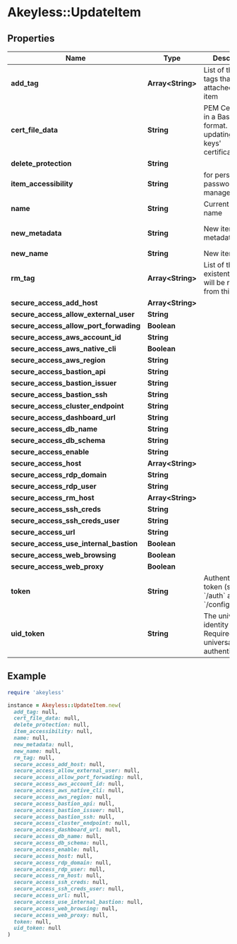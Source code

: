 # Akeyless::UpdateItem

## Properties

| Name | Type | Description | Notes |
| ---- | ---- | ----------- | ----- |
| **add_tag** | **Array&lt;String&gt;** | List of the new tags that will be attached to this item | [optional] |
| **cert_file_data** | **String** | PEM Certificate in a Base64 format. Used for updating RSA keys&#39; certificates. | [optional] |
| **delete_protection** | **String** |  | [optional] |
| **item_accessibility** | **String** | for personal password manager | [optional] |
| **name** | **String** | Current item name |  |
| **new_metadata** | **String** | New item metadata | [optional][default to &#39;default_metadata&#39;] |
| **new_name** | **String** | New item name | [optional] |
| **rm_tag** | **Array&lt;String&gt;** | List of the existent tags that will be removed from this item | [optional] |
| **secure_access_add_host** | **Array&lt;String&gt;** |  | [optional] |
| **secure_access_allow_external_user** | **String** |  | [optional] |
| **secure_access_allow_port_forwading** | **Boolean** |  | [optional] |
| **secure_access_aws_account_id** | **String** |  | [optional] |
| **secure_access_aws_native_cli** | **Boolean** |  | [optional] |
| **secure_access_aws_region** | **String** |  | [optional] |
| **secure_access_bastion_api** | **String** |  | [optional] |
| **secure_access_bastion_issuer** | **String** |  | [optional] |
| **secure_access_bastion_ssh** | **String** |  | [optional] |
| **secure_access_cluster_endpoint** | **String** |  | [optional] |
| **secure_access_dashboard_url** | **String** |  | [optional] |
| **secure_access_db_name** | **String** |  | [optional] |
| **secure_access_db_schema** | **String** |  | [optional] |
| **secure_access_enable** | **String** |  | [optional] |
| **secure_access_host** | **Array&lt;String&gt;** |  | [optional] |
| **secure_access_rdp_domain** | **String** |  | [optional] |
| **secure_access_rdp_user** | **String** |  | [optional] |
| **secure_access_rm_host** | **Array&lt;String&gt;** |  | [optional] |
| **secure_access_ssh_creds** | **String** |  | [optional] |
| **secure_access_ssh_creds_user** | **String** |  | [optional] |
| **secure_access_url** | **String** |  | [optional] |
| **secure_access_use_internal_bastion** | **Boolean** |  | [optional] |
| **secure_access_web_browsing** | **Boolean** |  | [optional] |
| **secure_access_web_proxy** | **Boolean** |  | [optional] |
| **token** | **String** | Authentication token (see &#x60;/auth&#x60; and &#x60;/configure&#x60;) | [optional] |
| **uid_token** | **String** | The universal identity token, Required only for universal_identity authentication | [optional] |

## Example

```ruby
require 'akeyless'

instance = Akeyless::UpdateItem.new(
  add_tag: null,
  cert_file_data: null,
  delete_protection: null,
  item_accessibility: null,
  name: null,
  new_metadata: null,
  new_name: null,
  rm_tag: null,
  secure_access_add_host: null,
  secure_access_allow_external_user: null,
  secure_access_allow_port_forwading: null,
  secure_access_aws_account_id: null,
  secure_access_aws_native_cli: null,
  secure_access_aws_region: null,
  secure_access_bastion_api: null,
  secure_access_bastion_issuer: null,
  secure_access_bastion_ssh: null,
  secure_access_cluster_endpoint: null,
  secure_access_dashboard_url: null,
  secure_access_db_name: null,
  secure_access_db_schema: null,
  secure_access_enable: null,
  secure_access_host: null,
  secure_access_rdp_domain: null,
  secure_access_rdp_user: null,
  secure_access_rm_host: null,
  secure_access_ssh_creds: null,
  secure_access_ssh_creds_user: null,
  secure_access_url: null,
  secure_access_use_internal_bastion: null,
  secure_access_web_browsing: null,
  secure_access_web_proxy: null,
  token: null,
  uid_token: null
)
```

